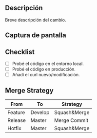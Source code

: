 ## Descripción
Breve descripción del cambio.

## Captura de pantalla

## Checklist
- [ ] Probé el código en el entorno local.
- [ ] Probé el código en producción.
- [ ] Añadí el curl nuevo/modificación.

## Merge Strategy

| From | To | Strategy |
|--------|--------|--------|
| Feature | Develop | Squash&Merge |
| Release | Master | Merge Commit |
| Hotfix | Master | Squash&Merge | 

